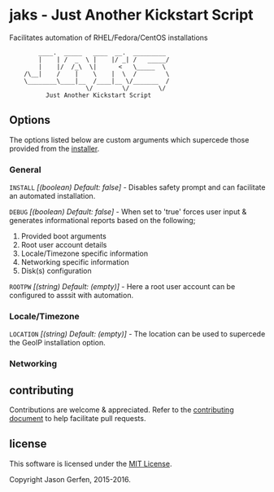 # jaks - Just Another Kickstart Script

Facilitates automation of RHEL/Fedora/CentOS installations

```text
        ____.  _____   ____  __.  _________ 
        |    | /  _  \ |    |/ _| /   _____/
        |    |/  /_\  \|      <   \_____  \
    /\__|    /    |    \    |  \  /        \
    \________\____|__  /____|__ \/_______  /
                     \/        \/        \/
          Just Another Kickstart Script
```

## Options ##
The options listed below are custom arguments which supercede those provided
from the [installer](https://rhinstaller.github.io/anaconda/boot-options.html).

### General ###
`INSTALL` *[(boolean) Default: false]* - 
Disables safety prompt and can facilitate an automated installation.

`DEBUG` *[(boolean) Default: false]* - 
When set to 'true' forces user input & generates informational reports based
on the following;

 1. Provided boot arguments
 2. Root user account details
 3. Locale/Timezone specific information
 4. Networking specific information
 5. Disk(s) configuration

`ROOTPW` *[(string) Default: (empty)]* - 
Here a root user account can be configured to asssit with automation.

### Locale/Timezone ###
`LOCATION` *[(string) Default: (empty)]* - 
The location can be used to supercede the GeoIP installation option.

### Networking ###



## contributing ##
Contributions are welcome & appreciated. Refer to the
[contributing document](https://github.com/jas-/jaks/blob/master/CONTRIBUTING.md)
to help facilitate pull requests.

## license ##
This software is licensed under the
[MIT License](https://github.com/jas-/jaks/blob/master/LICENSE).

Copyright Jason Gerfen, 2015-2016.